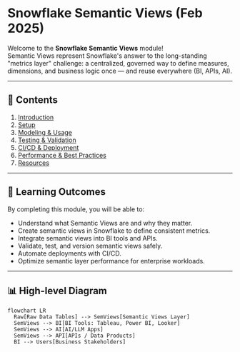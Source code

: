 # Snowflake Semantic Views (Feb 2025)

Welcome to the **Snowflake Semantic Views** module!  
Semantic Views represent Snowflake's answer to the long-standing "metrics layer" challenge: a centralized, governed way to define measures, dimensions, and business logic once — and reuse everywhere (BI, APIs, AI).

---

## 📖 Contents

1. [Introduction](./2-intro.md)  
2. [Setup](./3-setup.md)  
3. [Modeling & Usage](./4-modeling-and-usage.md)  
4. [Testing & Validation](./5-testing-and-validation.md)  
5. [CI/CD & Deployment](./6-ci-cd-and-deployment.md)  
6. [Performance & Best Practices](./7-performance-and-best-practices.md)  
7. [Resources](./8-resources.md)

---

## 🎯 Learning Outcomes

By completing this module, you will be able to:
- Understand what Semantic Views are and why they matter.
- Create semantic views in Snowflake to define consistent metrics.
- Integrate semantic views into BI tools and APIs.
- Validate, test, and version semantic views safely.
- Automate deployments with CI/CD.
- Optimize semantic layer performance for enterprise workloads.

---

## 📊 High-level Diagram

```mermaid
flowchart LR
  Raw[Raw Data Tables] --> SemViews[Semantic Views Layer]
  SemViews --> BI[BI Tools: Tableau, Power BI, Looker]
  SemViews --> AI[AI/LLM Apps]
  SemViews --> API[APIs / Data Products]
  BI --> Users[Business Stakeholders]
```
